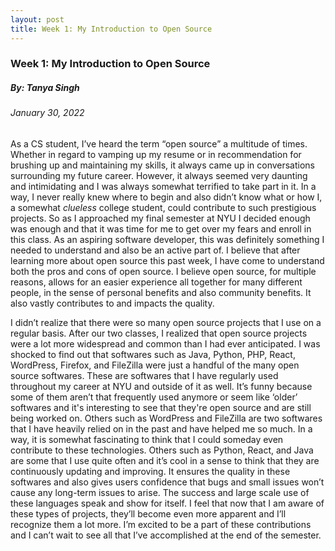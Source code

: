 ```yaml
---
layout: post
title: Week 1: My Introduction to Open Source 
---
```


### Week 1: My Introduction to Open Source 
##### By: Tanya Singh
###### January 30, 2022

As a CS student, I’ve heard the term “open source” a multitude of times. Whether in regard to vamping up my resume or in recommendation for brushing up and maintaining my skills, it always came up in conversations surrounding my future career.  However, it always seemed very daunting and intimidating and I was always somewhat terrified to take part in it. In a way, I never really knew where to begin and also didn’t know what or how I, a somewhat *clueless* college student, could contribute to such prestigious projects. So as I approached my final semester at NYU I decided enough was enough and that it was time for me to get over my fears and enroll in this class. As an aspiring software developer, this was definitely something I needed to understand and also be an active part of. I believe that after learning more about open source this past week, I have come to understand both the pros and cons of open source. I believe open source, for multiple reasons, allows for an easier experience all together for many different people, in the sense of personal benefits and also community benefits. It also vastly contributes to and impacts the quality. 

I didn’t realize that there were so many open source projects that I use on a regular basis. After our two classes, I realized that open source projects were a lot more widespread and common than I had ever anticipated. I was shocked to find out that softwares such as Java, Python, PHP, React, WordPress, Firefox, and FileZilla were just a handful of the many open source softwares. These are softwares that I have regularly used throughout my career at NYU and outside of it as well. It’s funny because some of them aren’t that frequently used anymore or seem like ‘older’ softwares and it's interesting to see that they're open source and are still being worked on. Others such as WordPress and FileZilla are two softwares that I have heavily relied on in the past and have helped me so much. In a way, it is somewhat fascinating to think that I could someday even contribute to these technologies. Others such as Python, React, and Java are some that I use quite often and it’s cool in a sense to think that they are continuously updating and improving. It ensures the quality in these softwares and also gives users confidence that bugs and small issues won’t cause any long-term issues to arise. The success and large scale use of these languages speak and show for itself. I feel that now that I am aware of these types of projects, they’ll become even more apparent and I’ll recognize them a lot more. I’m excited to be a part of these contributions and I can’t wait to see all that I’ve accomplished at the end of the semester. 

